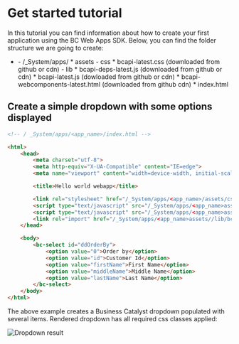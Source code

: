# Get started tutorial

In this tutorial you can find information about how to create your first application using the BC Web Apps SDK. Below,
you can find the folder structure we are going to create:

* <app name>
    - /_System/apps/<app_name>
        * assets
            - css
                * bcapi-latest.css (downloaded from github or cdn)
            - lib
                * bcapi-deps-latest.js (downloaded from github or cdn)
                * bcapi-latest.js (dowloaded from github or cdn)
                * bcapi-webcomponents-latest.html (downloaded from github cdn)
        * index.html

## Create a simple dropdown with some options displayed

```html
<!-- / _System/apps/<app_name>/index.html -->

<html>
    <head>
        <meta charset="utf-8">
        <meta http-equiv="X-UA-Compatible" content="IE=edge">
        <meta name="viewport" content="width=device-width, initial-scale=1">

        <title>Hello world webapp</title>

        <link rel="stylesheet" href="/_System/apps/<app_name>/assets/css/bcapi-latest.css">        
        <script type="text/javascript" src="/_System/apps/<app_name>assets//lib/bcapi-deps-latest.js"></script>
        <script type="text/javascript" src="/_System/apps/<app_name>assets//lib/bcapi-latest.js"></script>
        <link rel="import" href="/_System/apps/<app_name>assets//lib/bcapi-webcomponents-latest.html">
    </head>

    <body>
        <bc-select id="ddOrderBy">
            <option value="0">Order by</option>
            <option value="id">Customer Id</option>
            <option value="firstName">First Name</option>
            <option value="middleName">Middle Name</option>
            <option value="lastName">Last Name</option>
        </bc-select>
    </body>
</html>
```

The above example creates a Business Catalyst dropdown populated with several items.
Rendered dropdown has all required css classes applied:

![Dropdown result](/tutorials/get-started/dropdown-result.png)
